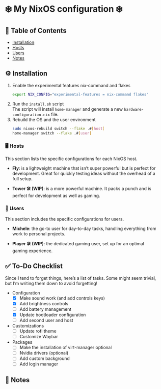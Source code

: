 # ❄️ My NixOS configuration ❄️

## 📖 Table of Contents

- [Installation](#⚙️-installation)
- [Hosts](#🖥️-hosts)
- [Users](#👤-users)
- [Notes](#📝-notes)

## ⚙️ Installation

1.  Enable the experimental features nix-command and flakes
    ```bash
    export NIX_CONFIG="experimental-features = nix-command flakes"
    ```
2.  Run the `install.sh` script\
    The script will install `home-manager` and generate a new `hardware-configuration.nix` file.
3.  Rebuild the OS and the user environment
    ```bash
    sudo nixos-rebuild switch --flake .#[host]
    home-manager switch --flake .#[user]
    ```

### 🖥️ Hosts

This section lists the specific configurations for each NixOS host.

- **Fly**: is a lightweight machine that isn’t super powerful but is perfect for development. Great for quickly testing ideas without the overhead of a full setup.

- **Tower 🛠️ (WIP)**: is a more powerful machine. It packs a punch and is perfect for development as well as gaming.

### 👤 Users

This section includes the specific configurations for users.

- **Michele**: the go-to user for day-to-day tasks, handling everything from work to personal projects.

- **Player 🛠️ (WIP)**: the dedicated gaming user, set up for an optimal gaming experience.

## ✅ To-Do Checklist

Since I tend to forget things, here’s a list of tasks. Some might seem trivial, but I’m writing them down to avoid forgetting!

- Configuration
    - [x] Make sound work (and add controls keys)
    - [x] Add brightness controls
    - [ ] Add battery management
    - [x] Update bootloader configuration
    - [ ] Add second user and host
- Customizations
    - [ ] Update rofi theme
    - [ ] Customize Waybar
- Packages
    - [ ] Make the installation of virt-manager optional
    - [ ] Nvidia drivers (optional)
    - [ ] Add custom background
    - [ ] Add login manager

## 📝 Notes
